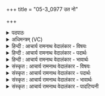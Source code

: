 +++
title = "05-3_0977 उत नो"

+++
<details><summary>पदपाठः</summary>

उत꣢। नः꣣। गोवि꣢त्। गो꣣। वि꣢त्। अ꣣श्ववि꣢त्। अ꣣श्व। वि꣢त्। प꣡व꣢꣯स्व। सो꣣म। अ꣡न्ध꣢꣯सा। म꣣क्षू꣡त꣢मेभिः। अ꣡ह꣢꣯भिः। अ। ह꣣भिः। ९७७।
</details>

<details><summary>अधिमन्त्रम् (VC)</summary>

- पवमानः सोमः
- अवत्सारः काश्यपः
- गायत्री
- षड्जः
</details>

<details><summary>हिन्दी : आचार्य रामनाथ वेदालंकार - विषयः</summary>

अब जगदीश्वर का आह्वान करते हैं।
</details>

<details><summary>हिन्दी : आचार्य रामनाथ वेदालंकार - पदार्थः</summary>

पदार्थान्वयभाषाः -  हे(सोम)सर्वैश्वर्यसम्पन्न राजाधिराज परमात्मन्! (उत)और,आप(अन्धसा)आनन्दरस के साथ(गोवित्)गौएँ प्राप्त करानेवाले वा दिव्य प्रकाश प्राप्त करानेवाले, (अश्ववित्)घोड़े प्राप्त करानेवाले वा प्राण-बल प्राप्त करानेवाले होकर(मक्षूतमेभिः अहभिः)शीघ्रतम दिनों में अर्थात् जल्दी ही(नः)हमें(पवस्व)प्राप्त होओ ॥३॥
</details>

<details><summary>हिन्दी : आचार्य रामनाथ वेदालंकार - भावार्थः</summary>

भावार्थभाषाः -  जगदीश्वर हमें पुरुषार्थी बनाकर दिव्य संपत्ति वा भौतिक संपत्ति से परिपूर्ण करे ॥३॥
</details>

<details><summary>संस्कृत : आचार्य रामनाथ वेदालंकार - विषयः</summary>

अथ जगदीश्वर आहूयते।
</details>

<details><summary>संस्कृत : आचार्य रामनाथ वेदालंकार - पदार्थः</summary>

पदार्थान्वयभाषाः -  हे(सोम)सर्वैश्वर्यसम्पन्न राजाधिराज परमात्मन्! (उत)अपि च,त्वम्(अन्धसा)आनन्दरसेन सह(गोवित्)धेनूनां प्रापयिता,प्राणबलानां वा प्रापयिता सन्(मक्षूतमेभिः अहभिः)शीघ्रतमैः दिवसैः,सद्य एवेति भावः(नः)अस्मान्(पवस्व)प्राप्नुहि ॥३॥
</details>

<details><summary>संस्कृत : आचार्य रामनाथ वेदालंकार - भावार्थः</summary>

भावार्थभाषाः -  जगदीश्वरोऽस्मान् पुरुषार्थिनो विधाय दिव्यसम्पदा भौतिकसम्पदा च परिपूर्णान् करोतु ॥३॥
</details>

<details><summary>संस्कृत : आचार्य रामनाथ वेदालंकार - पादटिप्पनी</summary>

टिप्पणी:   १.ऋ० ९।५५।३।
</details>